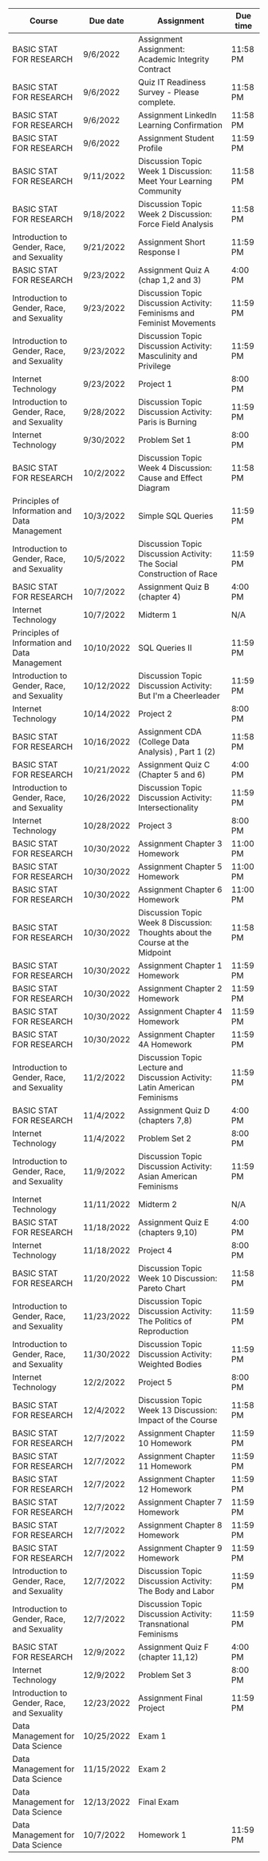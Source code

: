 | Course | Due date | Assignment | Due time |
| - | - | - | - |
|BASIC STAT FOR RESEARCH|9/6/2022|Assignment Assignment: Academic Integrity Contract|11:58 PM|
|BASIC STAT FOR RESEARCH|9/6/2022|Quiz IT Readiness Survey - Please complete.|11:58 PM|
|BASIC STAT FOR RESEARCH|9/6/2022|Assignment LinkedIn Learning Confirmation|11:58 PM|
|BASIC STAT FOR RESEARCH|9/6/2022|Assignment Student Profile|11:59 PM|
|BASIC STAT FOR RESEARCH|9/11/2022|Discussion Topic Week 1 Discussion: Meet Your Learning Community|11:58 PM|
|BASIC STAT FOR RESEARCH|9/18/2022|Discussion Topic Week 2 Discussion: Force Field Analysis|11:58 PM|
|Introduction to Gender, Race, and Sexuality|9/21/2022|Assignment Short Response I|11:59 PM|
|BASIC STAT FOR RESEARCH|9/23/2022|Assignment Quiz A (chap 1,2 and 3)|4:00 PM|
|Introduction to Gender, Race, and Sexuality|9/23/2022|Discussion Topic Discussion Activity: Feminisms and Feminist Movements|11:59 PM|
|Introduction to Gender, Race, and Sexuality|9/23/2022|Discussion Topic Discussion Activity: Masculinity and Privilege|11:59 PM|
|Internet Technology|9/23/2022|Project 1|8:00 PM|
|Introduction to Gender, Race, and Sexuality|9/28/2022|Discussion Topic Discussion Activity: Paris is Burning|11:59 PM|
|Internet Technology|9/30/2022|Problem Set 1|8:00 PM|
|BASIC STAT FOR RESEARCH|10/2/2022|Discussion Topic Week 4 Discussion: Cause and Effect Diagram|11:58 PM|
|Principles of Information and Data Management|10/3/2022|Simple SQL Queries|11:59 PM|
|Introduction to Gender, Race, and Sexuality|10/5/2022|Discussion Topic Discussion Activity: The Social Construction of Race|11:59 PM|
|BASIC STAT FOR RESEARCH|10/7/2022|Assignment Quiz B (chapter 4)|4:00 PM|
|Internet Technology|10/7/2022|Midterm 1|N/A|
|Principles of Information and Data Management|10/10/2022|SQL Queries II|11:59 PM|
|Introduction to Gender, Race, and Sexuality|10/12/2022|Discussion Topic Discussion Activity: But I'm a Cheerleader|11:59 PM|
|Internet Technology|10/14/2022|Project 2|8:00 PM|
|BASIC STAT FOR RESEARCH|10/16/2022|Assignment CDA (College Data Analysis) , Part 1 (2)|11:58 PM|
|BASIC STAT FOR RESEARCH|10/21/2022|Assignment Quiz C (Chapter 5 and 6)|4:00 PM|
|Introduction to Gender, Race, and Sexuality|10/26/2022|Discussion Topic Discussion Activity: Intersectionality|11:59 PM|
|Internet Technology|10/28/2022|Project 3|8:00 PM|
|BASIC STAT FOR RESEARCH|10/30/2022|Assignment Chapter 3 Homework|11:00 PM|
|BASIC STAT FOR RESEARCH|10/30/2022|Assignment Chapter 5 Homework|11:00 PM|
|BASIC STAT FOR RESEARCH|10/30/2022|Assignment Chapter 6 Homework|11:00 PM|
|BASIC STAT FOR RESEARCH|10/30/2022|Discussion Topic Week 8 Discussion: Thoughts about the Course at the Midpoint|11:58 PM|
|BASIC STAT FOR RESEARCH|10/30/2022|Assignment Chapter 1 Homework|11:59 PM|
|BASIC STAT FOR RESEARCH|10/30/2022|Assignment Chapter 2 Homework|11:59 PM|
|BASIC STAT FOR RESEARCH|10/30/2022|Assignment Chapter 4 Homework|11:59 PM|
|BASIC STAT FOR RESEARCH|10/30/2022|Assignment Chapter 4A Homework|11:59 PM|
|Introduction to Gender, Race, and Sexuality|11/2/2022|Discussion Topic Lecture and Discussion Activity: Latin American Feminisms|11:59 PM|
|BASIC STAT FOR RESEARCH|11/4/2022|Assignment Quiz D (chapters 7,8)|4:00 PM|
|Internet Technology|11/4/2022|Problem Set 2|8:00 PM|
|Introduction to Gender, Race, and Sexuality|11/9/2022|Discussion Topic Discussion Activity: Asian American Feminisms|11:59 PM|
|Internet Technology|11/11/2022|Midterm 2|N/A|
|BASIC STAT FOR RESEARCH|11/18/2022|Assignment Quiz E (chapters 9,10)|4:00 PM|
|Internet Technology|11/18/2022|Project 4|8:00 PM|
|BASIC STAT FOR RESEARCH|11/20/2022|Discussion Topic Week 10 Discussion: Pareto Chart|11:58 PM|
|Introduction to Gender, Race, and Sexuality|11/23/2022|Discussion Topic Discussion Activity: The Politics of Reproduction|11:59 PM|
|Introduction to Gender, Race, and Sexuality|11/30/2022|Discussion Topic Discussion Activity: Weighted Bodies|11:59 PM|
|Internet Technology|12/2/2022|Project 5|8:00 PM|
|BASIC STAT FOR RESEARCH|12/4/2022|Discussion Topic Week 13 Discussion: Impact of the Course|11:58 PM|
|BASIC STAT FOR RESEARCH|12/7/2022|Assignment Chapter 10 Homework|11:59 PM|
|BASIC STAT FOR RESEARCH|12/7/2022|Assignment Chapter 11 Homework|11:59 PM|
|BASIC STAT FOR RESEARCH|12/7/2022|Assignment Chapter 12 Homework|11:59 PM|
|BASIC STAT FOR RESEARCH|12/7/2022|Assignment Chapter 7 Homework|11:59 PM|
|BASIC STAT FOR RESEARCH|12/7/2022|Assignment Chapter 8 Homework|11:59 PM|
|BASIC STAT FOR RESEARCH|12/7/2022|Assignment Chapter 9 Homework|11:59 PM|
|Introduction to Gender, Race, and Sexuality|12/7/2022|Discussion Topic Discussion Activity: The Body and Labor|11:59 PM|
|Introduction to Gender, Race, and Sexuality|12/7/2022|Discussion Topic Discussion Activity: Transnational Feminisms|11:59 PM|
|BASIC STAT FOR RESEARCH|12/9/2022|Assignment Quiz F (chapter 11,12)|4:00 PM|
|Internet Technology|12/9/2022|Problem Set 3|8:00 PM|
|Introduction to Gender, Race, and Sexuality|12/23/2022|Assignment Final Project|11:59 PM|
|Data Management for Data Science|10/25/2022|Exam 1||
|Data Management for Data Science|11/15/2022|Exam 2||
|Data Management for Data Science|12/13/2022|Final Exam||
|Data Management for Data Science|10/7/2022|Homework 1|11:59 PM|
